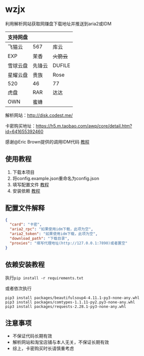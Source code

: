# wzjx
利用解析网站获取网赚盘下载地址并推送到aria2或IDM

| 支持网盘 |     |         |
|------|-----|---------|
| 飞猫云  | 567 | 库云      |
| EXP  | 茉香  | ~~火箭云~~ |
| 雪球云盘 | 先锋云 | DUFILE  |
| 星耀云盘 | 贵族  | Rose    |
| 520  | 46  | 77      |
| 虎盘   | RAR | 达达      |
| OWN  | 蜜蜂  |         |

解析网站：<http://disk.codest.me/>

卡密购买地址：<https://h5.m.taobao.com/awp/core/detail.htm?id=641655392460>

感谢@Eric Brown提供的调用IDM代码 [教程](https://stackoverflow.com/questions/22587681/use-idminternet-download-manager-api-with-python)

## 使用教程

1. 下载本项目
2. 将config.example.json重命名为config.json
3. 填写配置文件 [教程](#jump1)
4. 安装依赖 [教程](#jump2)

## 配置文件解释<a id="jump1"></a>

```json
{
  "card": "卡密",
  "aria2_rpc": "如果使用idm下载，此项为空",
  "aria2_token": "如果使用idm下载，此项为空",
  "download_path": "下载目录",
  "proxies": "填写代理地址(http://127.0.0.1:7890)或者置空"
}
```

## 依赖安装教程<a id="jump2"></a>
执行`pip install -r requirements.txt`

或者依次执行
```commandline
pip3 install packages/beautifulsoup4-4.11.1-py3-none-any.whl
pip3 install packages/comtypes-1.1.11-py2.py3-none-any.whl
pip3 install packages/requests-2.28.1-py3-none-any.whl
```

## 注意事项
* 不保证代码长期有效
* 解析网站和淘宝店铺与本人无关，不保证长期有效
* 综上，卡密购买时长请慎重考虑